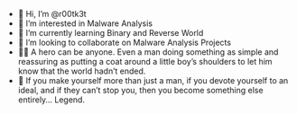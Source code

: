 - 👋 Hi, I’m @r00tk3t
- 👀 I’m interested in Malware Analysis
- 🌱 I’m currently learning Binary and Reverse World
- 💞️ I’m looking to collaborate on Malware Analysis Projects
- 🦸‍♂️ A hero can be anyone. Even a man doing something as simple and reassuring as putting a coat around a little boy’s shoulders to let him know that the world hadn’t ended.
- 🦇 If you make yourself more than just a man, if you devote yourself to an ideal, and if they can’t stop you, then you become something else entirely… Legend.
<!-- - 📫 How to reach me r00tk3t -->

<!---
r00tk3t/r00tk3t is a ✨ special ✨ repository because its `README.md` (this file) appears on your GitHub profile.
You can click the Preview link to take a look at your changes.
--->
